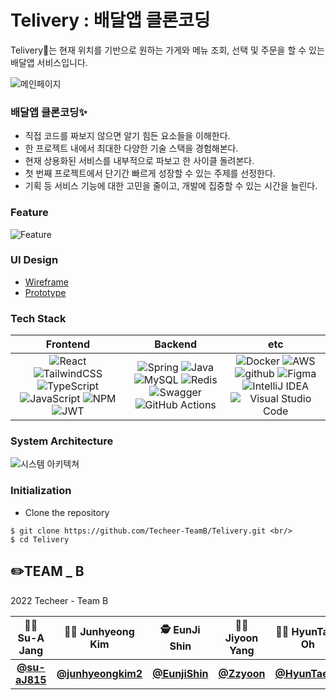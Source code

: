 # Telivery : 배달앱 클론코딩 

Telivery🛵는 현재 위치를 기반으로 원하는 가게와 메뉴 조회, 선택 및 주문을 할 수 있는 배달앱 서비스입니다.  

![메인페이지](https://user-images.githubusercontent.com/85851785/184328908-3067804e-ed5b-4307-97aa-7d5960120f8b.png)

### 배달앱 클론코딩✨
- 직접 코드를 짜보지 않으면 알기 힘든 요소들을 이해한다. 
- 한 프로젝트 내에서 최대한 다양한 기술 스택을 경험해본다.
- 현재 상용화된 서비스를 내부적으로 파보고 한 사이클 돌려본다.
- 첫 번째 프로젝트에서 단기간 빠르게 성장할 수 있는 주제를 선정한다. 
- 기획 등 서비스 기능에 대한 고민을 줄이고, 개발에 집중할 수 있는 시간을 늘린다.




### Feature
![Feature](https://user-images.githubusercontent.com/85851785/184329306-81243c7c-2495-4265-a230-d76803497aa0.png)




### UI Design
* [Wireframe](https://www.figma.com/file/4dZj1LiI2QJgxGrB5JZaRE/배달앱-와이어프레임?node-id=0%3A1)
* [Prototype](https://www.figma.com/file/gxPbfnYmfgWOpfez0DeU7d/Telivery-디자인-프로토타입?node-id=0%3A1)




### Tech Stack
|         Frontend         |      Backend      |         etc          |
| :----------------------: | :---------------: | :------------------: |
| ![React](https://img.shields.io/badge/React-v17.0.2-20232A?style=flat&logo=react&logoColor=61DAFB) ![TailwindCSS](https://img.shields.io/badge/tailwindcss-%2338B2AC.svg?style=for-the-badge&logo=tailwind-css&logoColor=white) ![TypeScript](https://img.shields.io/badge/typescript-%23007ACC.svg?style=for-the-badge&logo=typescript&logoColor=white) ![JavaScript](https://img.shields.io/badge/javascript-ES6+-%23323330.svg?style=flat&logo=javascript&logoColor=%23F7DF1E) ![NPM](https://img.shields.io/badge/NPM-v6.14.14-%23000000.svg?style=flat&logo=npm&logoColor=white) ![JWT](https://img.shields.io/badge/JWT-black?style=for-the-badge&logo=JSON%20web%20tokens)|![Spring](https://img.shields.io/badge/spring-%236DB33F.svg?style=for-the-badge&logo=spring&logoColor=white) ![Java](https://img.shields.io/badge/java-%23ED8B00.svg?style=for-the-badge&logo=java&logoColor=white) ![MySQL](https://img.shields.io/badge/mysql-%2300f.svg?style=for-the-badge&logo=mysql&logoColor=white) ![Redis](https://img.shields.io/badge/redis-%23DD0031.svg?style=for-the-badge&logo=redis&logoColor=white) ![Swagger](https://img.shields.io/badge/Swagger-v2.9.2-%23Clojure?style=flat&logo=swagger) ![GitHub Actions](https://img.shields.io/badge/github%20actions-%232671E5.svg?style=for-the-badge&logo=githubactions&logoColor=white)| ![Docker](https://img.shields.io/badge/docker-v20.10.22-%230db7ed.svg?style=flat&logo=docker) ![AWS](https://img.shields.io/badge/AWS-%23FF9900.svg?style=flat&logo=amazon-aws) ![github](https://img.shields.io/badge/github-gray?logo=github) ![Figma](https://img.shields.io/badge/figma-%23F24E1E.svg?style=for-the-badge&logo=figma&logoColor=white) ![IntelliJ IDEA](https://img.shields.io/badge/IntelliJIDEA-000000.svg?style=for-the-badge&logo=intellij-idea&logoColor=white) ![Visual Studio Code](https://img.shields.io/badge/Visual%20Studio%20Code-0078d7.svg?style=for-the-badge&logo=visual-studio-code&logoColor=white)|




### System Architecture
![시스템 아키텍쳐](https://user-images.githubusercontent.com/85851785/184331236-f8a4f6d3-0a68-4dfb-b235-92778c08c673.png)




### Initialization
* Clone the repository
```
$ git clone https://github.com/Techeer-TeamB/Telivery.git <br/>
$ cd Telivery
```






## ✏️TEAM _ B
  
  2022 Techeer - Team B
  
  |👩‍🎨 Su-A Jang|🧑‍💻 Junhyeong Kim|🕵️‍ EunJi Shin|👩‍🔬 Jiyoon Yang|🧑‍💼 HyunTaek Oh|👩‍💻 Sujeong Choi|
|:------:|:------:|:------:|:------:|:------:|:------:|
|**[@su-aJ815](https://github.com/su-aJ815)**|**[@junhyeongkim2](https://github.com/junhyeongkim2)**|**[@EunjiShin](https://github.com/EunjiShin)**|**[@Zzyoon](https://github.com/Zzyoon)**|**[@HyunTaek5](https://github.com/HyunTaek5)**|**[@jadechoi](https://github.com/jadechoi)**|

